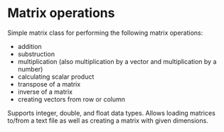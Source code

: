 # Matrix operations

Simple matrix class for performing the following matrix operations:
- addition
- substruction
- multiplication (also multiplication by a vector and multiplication by a number)
- calculating scalar product
- transpose of a matrix
- inverse of a matrix
- creating vectors from row or column

Supports integer, double, and float data types. Allows loading matrices to/from a text file as well as creating a matrix with given dimensions.
